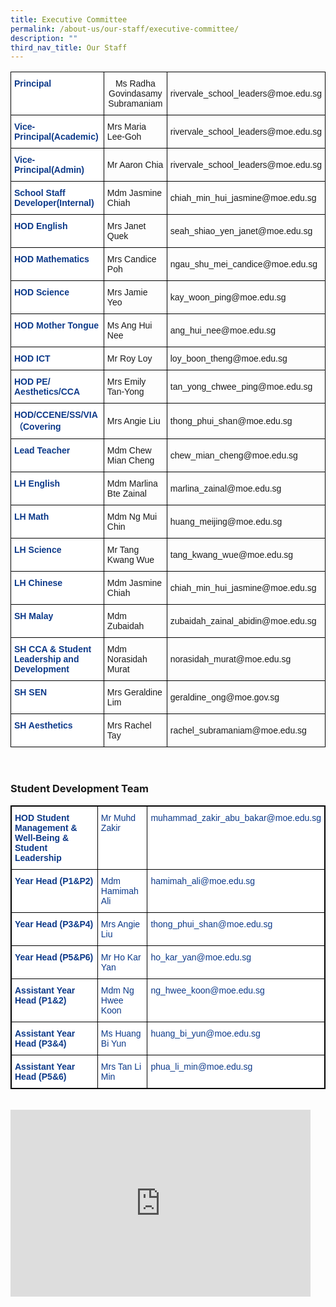 ```yaml
---
title: Executive Committee
permalink: /about-us/our-staff/executive-committee/
description: ""
third_nav_title: Our Staff
---
```

<table class="tg">
<thead>
  <tr>
    <th class="tg-ifvt">Principal<br></th>
    <th class="tg-l7h4">Ms Radha Govindasamy Subramaniam<br></th>
    <th class="tg-l7h4">rivervale_school_leaders@moe.edu.sg<br></th>
  </tr>
</thead>
<tbody>
  <tr>
    <td class="tg-ifvt">Vice-Principal(Academic)</td>
    <td class="tg-l7h4">Mrs Maria Lee-Goh<br></td>
    <td class="tg-l7h4">rivervale_school_leaders@moe.edu.sg<br></td>
  </tr>
  <tr>
    <td class="tg-ifvt">Vice-Principal(Admin)</td>
    <td class="tg-l7h4">Mr Aaron Chia<br></td>
    <td class="tg-l7h4">rivervale_school_leaders@moe.edu.sg<br></td>
  </tr>
  <tr>
    <td class="tg-ifvt">School Staff Developer(Internal)</td>
    <td class="tg-l7h4">Mdm Jasmine Chiah<br></td>
    <td class="tg-l7h4">chiah_min_hui_jasmine@moe.edu.sg<br></td>
  </tr>
  <tr>
    <td class="tg-ifvt">HOD English<br></td>
    <td class="tg-l7h4">Mrs Janet Quek<br></td>
    <td class="tg-l7h4">seah_shiao_yen_janet@moe.edu.sg<br></td>
  </tr>
  <tr>
    <td class="tg-ifvt">HOD Mathematics<br></td>
    <td class="tg-l7h4">Mrs Candice Poh<br></td>
    <td class="tg-l7h4">ngau_shu_mei_candice@moe.edu.sg<br></td>
  </tr>
  <tr>
    <td class="tg-ifvt">HOD Science<br></td>
    <td class="tg-l7h4">Mrs Jamie Yeo<br></td>
    <td class="tg-l7h4">kay_woon_ping@moe.edu.sg<br></td>
  </tr>
  <tr>
    <td class="tg-ifvt">HOD Mother Tongue<br></td>
    <td class="tg-l7h4">Ms Ang Hui Nee<br></td>
    <td class="tg-l7h4">ang_hui_nee@moe.edu.sg<br></td>
  </tr>
  <tr>
    <td class="tg-ifvt">HOD ICT<br></td>
    <td class="tg-l7h4">Mr Roy Loy<br></td>
    <td class="tg-l7h4">loy_boon_theng@moe.edu.sg<br></td>
  </tr>
  <tr>
    <td class="tg-ifvt">HOD PE/ Aesthetics/CCA<br></td>
    <td class="tg-l7h4">Mrs Emily Tan-Yong<br></td>
    <td class="tg-l7h4">tan_yong_chwee_ping@moe.edu.sg<br></td>
  </tr>
  <tr>
    <td class="tg-ifvt">HOD/CCENE/SS/VIA（Covering</td>
    <td class="tg-l7h4">Mrs Angie Liu<br></td>
    <td class="tg-l7h4">thong_phui_shan@moe.edu.sg<br></td>
  </tr>
  <tr>
    <td class="tg-ifvt" style="border: 1px solid black">Lead Teacher<br></td>
    <td class="tg-l7h4" style="border: 1px solid black">Mdm Chew Mian Cheng<br></td>
    <td class="tg-l7h4" style="border: 1px solid black">chew_mian_cheng@moe.edu.sg<br></td>
  </tr>
  <tr>
    <td class="tg-ifvt" style="border: 1px solid black">LH English<br></td>
    <td class="tg-l7h4" style="border: 1px solid black">Mdm Marlina Bte Zainal<br></td>
    <td class="tg-l7h4" style="border: 1px solid black">marlina_zainal@moe.edu.sg<br></td>
  </tr>
  <tr>
    <td class="tg-ifvt" style="border: 1px solid black">LH Math<br></td>
    <td class="tg-l7h4" style="border: 1px solid black">Mdm Ng Mui Chin<br></td>
    <td class="tg-l7h4" style="border: 1px solid black">huang_meijing@moe.edu.sg<br></td>
  </tr>
  <tr>
    <td class="tg-ifvt" style="border: 1px solid black">LH Science<br></td>
    <td class="tg-l7h4" style="border: 1px solid black">Mr Tang Kwang Wue<br></td>
    <td class="tg-l7h4" style="border: 1px solid black">tang_kwang_wue@moe.edu.sg<br></td>
  </tr>
  <tr>
    <td class="tg-ifvt" style="border: 1px solid black">LH Chinese<br></td>
    <td class="tg-l7h4" style="border: 1px solid black">Mdm Jasmine Chiah<br></td>
    <td class="tg-l7h4" style="border: 1px solid black">chiah_min_hui_jasmine@moe.edu.sg<br></td>
  </tr>
  <tr>
    <td class="tg-ifvt" style="border: 1px solid black">SH Malay<br></td>
    <td class="tg-l7h4" style="border: 1px solid black">Mdm Zubaidah<br></td>
    <td class="tg-l7h4" style="border: 1px solid black">zubaidah_zainal_abidin@moe.edu.sg<br></td>
  </tr>
  <tr>
    <td class="tg-ifvt" style="border: 1px solid black">SH CCA &amp; Student Leadership and Development<br></td>
    <td class="tg-l7h4" style="border: 1px solid black">Mdm Norasidah Murat<br></td>
    <td class="tg-l7h4" style="border: 1px solid black">norasidah_murat@moe.edu.sg<br></td>
  </tr>
  <tr>
    <td class="tg-ifvt" style="border: 1px solid black">SH SEN<br></td>
    <td class="tg-l7h4" style="border: 1px solid black">Mrs Geraldine Lim<br></td>
    <td class="tg-l7h4" style="border: 1px solid black">geraldine_ong@moe.gov.sg<br></td>
  </tr>
  <tr>
    <td class="tg-ifvt" style="border: 1px solid black">SH Aesthetics<br></td>
    <td class="tg-l7h4" style="border: 1px solid black">Mrs Rachel Tay<br></td>
    <td class="tg-l7h4" style="border: 1px solid black">rachel_subramaniam@moe.edu.sg</td>
  </tr>
</tbody>
</table><br>

### Student Development Team

<style type="text/css">
.tg  {border-collapse:collapse;border-spacing:0;}
.tg td{border-color:black;border-style:solid;border-width:1px;font-family:Arial, sans-serif;font-size:14px;
  overflow:hidden;padding:10px 5px;word-break:normal;}
.tg th{border-color:black;border-style:solid;border-width:1px;font-family:Arial, sans-serif;font-size:14px;
  font-weight:normal;overflow:hidden;padding:10px 5px;word-break:normal;}
.tg .tg-ifvt{background-color:#FFF;color:#0C3989;font-weight:bold;text-align:left;vertical-align:top}
.tg .tg-vvbc{background-color:#FFF;color:#0C3989;text-align:left;vertical-align:top}
</style>
<table class="tg" style="border: 1px solid black">
<thead>
  <tr>
    <th class="tg-ifvt" style="border: 1px solid black">HOD Student Management &amp; Well-Being &amp; Student Leadership</th>
    <th class="tg-vvbc" style="border: 1px solid black">Mr Muhd Zakir</th>
    <th class="tg-vvbc" style="border: 1px solid black">muhammad_zakir_abu_bakar@moe.edu.sg</th>
  </tr>
</thead>
<tbody>
  <tr>
    <td class="tg-ifvt" style="border: 1px solid black">Year Head (P1&amp;P2)</td>
    <td class="tg-vvbc" style="border: 1px solid black">Mdm Hamimah Ali</td>
    <td class="tg-vvbc" style="border: 1px solid black">hamimah_ali@moe.edu.sg</td>
  </tr>
  <tr>
    <td class="tg-ifvt" style="border: 1px solid black">Year Head (P3&amp;P4)</td>
    <td class="tg-vvbc" style="border: 1px solid black">Mrs Angie Liu</td>
    <td class="tg-vvbc" style="border: 1px solid black">thong_phui_shan@moe.edu.sg</td>
  </tr>
  <tr>
    <td class="tg-ifvt" style="border: 1px solid black">Year Head (P5&amp;P6)</td>
    <td class="tg-vvbc" style="border: 1px solid black">Mr Ho Kar Yan</td>
    <td class="tg-vvbc" style="border: 1px solid black">ho_kar_yan@moe.edu.sg</td>
  </tr>
  <tr>
    <td class="tg-ifvt" style="border: 1px solid black">Assistant Year Head (P1&amp;2)</td>
    <td class="tg-vvbc" style="border: 1px solid black">Mdm Ng Hwee Koon</td>
    <td class="tg-vvbc" style="border: 1px solid black">ng_hwee_koon@moe.edu.sg</td>
  </tr>
  <tr>
    <td class="tg-ifvt" style="border: 1px solid black">Assistant Year Head (P3&amp;4)</td>
    <td class="tg-vvbc" style="border: 1px solid black">Ms Huang Bi Yun</td>
    <td class="tg-vvbc" style="border: 1px solid black">huang_bi_yun@moe.edu.sg</td>
  </tr>
  <tr>
    <td class="tg-ifvt" style="border: 1px solid black">Assistant Year Head (P5&amp;6)</td>
    <td class="tg-vvbc" style="border: 1px solid black">Mrs Tan Li Min</td>
    <td class="tg-vvbc" style="border: 1px solid black">phua_li_min@moe.edu.sg</td>
  </tr>
</tbody>
</table><br>

<iframe allowfullscreen="true" height="299" width="480" frameborder="0" src="https://docs.google.com/presentation/d/e/2PACX-1vRso-nWfyWkpRNIx_HREpPZij6j9sKu2gQ_EHD3mcdoVdp02cCb7ckfyLhqxQAQFM2ZhR2tG6n0XZKC/embed?start=false&amp;loop=false&amp;delayms=3000"></iframe>